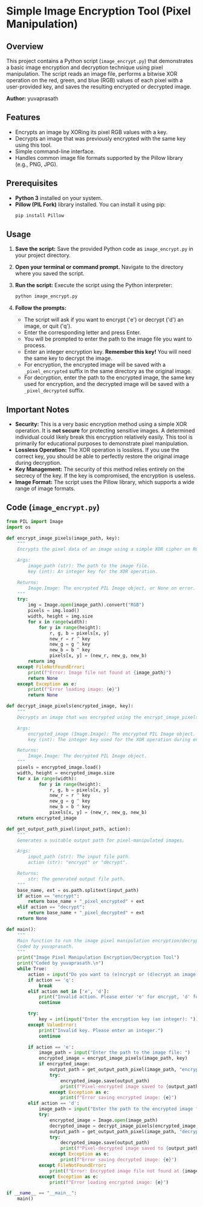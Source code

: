 # Simple Image Encryption Tool (Pixel Manipulation)

## Overview

This project contains a Python script (`image_encrypt.py`) that demonstrates a basic image encryption and decryption technique using pixel manipulation. The script reads an image file, performs a bitwise XOR operation on the red, green, and blue (RGB) values of each pixel with a user-provided key, and saves the resulting encrypted or decrypted image.

**Author:** yuvaprasath

## Features

* Encrypts an image by XORing its pixel RGB values with a key.
* Decrypts an image that was previously encrypted with the same key using this tool.
* Simple command-line interface.
* Handles common image file formats supported by the Pillow library (e.g., PNG, JPG).

## Prerequisites

* **Python 3** installed on your system.
* **Pillow (PIL Fork)** library installed. You can install it using pip:
    ```bash
    pip install Pillow
    ```

## Usage

1.  **Save the script:** Save the provided Python code as `image_encrypt.py` in your project directory.

2.  **Open your terminal or command prompt.** Navigate to the directory where you saved the script.

3.  **Run the script:** Execute the script using the Python interpreter:
    ```bash
    python image_encrypt.py
    ```

4.  **Follow the prompts:**
    * The script will ask if you want to encrypt ('e') or decrypt ('d') an image, or quit ('q').
    * Enter the corresponding letter and press Enter.
    * You will be prompted to enter the path to the image file you want to process.
    * Enter an integer encryption key. **Remember this key!** You will need the same key to decrypt the image.
    * For encryption, the encrypted image will be saved with a `_pixel_encrypted` suffix in the same directory as the original image.
    * For decryption, enter the path to the encrypted image, the same key used for encryption, and the decrypted image will be saved with a `_pixel_decrypted` suffix.

## Important Notes

* **Security:** This is a very basic encryption method using a simple XOR operation. It is **not secure** for protecting sensitive images. A determined individual could likely break this encryption relatively easily. This tool is primarily for educational purposes to demonstrate pixel manipulation.
* **Lossless Operation:** The XOR operation is lossless. If you use the correct key, you should be able to perfectly restore the original image during decryption.
* **Key Management:** The security of this method relies entirely on the secrecy of the key. If the key is compromised, the encryption is useless.
* **Image Format:** The script uses the Pillow library, which supports a wide range of image formats.

## Code (`image_encrypt.py`)

```python
from PIL import Image
import os

def encrypt_image_pixels(image_path, key):
    """
    Encrypts the pixel data of an image using a simple XOR cipher on RGB values.

    Args:
        image_path (str): The path to the image file.
        key (int): An integer key for the XOR operation.

    Returns:
        Image.Image: The encrypted PIL Image object, or None on error.
    """
    try:
        img = Image.open(image_path).convert("RGB")
        pixels = img.load()
        width, height = img.size
        for x in range(width):
            for y in range(height):
                r, g, b = pixels[x, y]
                new_r = r ^ key
                new_g = g ^ key
                new_b = b ^ key
                pixels[x, y] = (new_r, new_g, new_b)
        return img
    except FileNotFoundError:
        print(f"Error: Image file not found at {image_path}")
        return None
    except Exception as e:
        print(f"Error loading image: {e}")
        return None

def decrypt_image_pixels(encrypted_image, key):
    """
    Decrypts an image that was encrypted using the encrypt_image_pixels function.

    Args:
        encrypted_image (Image.Image): The encrypted PIL Image object.
        key (int): The integer key used for the XOR operation during encryption.

    Returns:
        Image.Image: The decrypted PIL Image object.
    """
    pixels = encrypted_image.load()
    width, height = encrypted_image.size
    for x in range(width):
            for y in range(height):
                r, g, b = pixels[x, y]
                new_r = r ^ key
                new_g = g ^ key
                new_b = b ^ key
                pixels[x, y] = (new_r, new_g, new_b)
    return encrypted_image

def get_output_path_pixel(input_path, action):
    """
    Generates a suitable output path for pixel-manipulated images.

    Args:
        input_path (str): The input file path.
        action (str): "encrypt" or "decrypt".

    Returns:
        str: The generated output file path.
    """
    base_name, ext = os.path.splitext(input_path)
    if action == "encrypt":
        return base_name + "_pixel_encrypted" + ext
    elif action == "decrypt":
        return base_name + "_pixel_decrypted" + ext
    return None

def main():
    """
    Main function to run the image pixel manipulation encryption/decryption program.
    Coded by yuvaprasath.
    """
    print("Image Pixel Manipulation Encryption/Decryption Tool")
    print("Coded by yuvaprasath.\n")
    while True:
        action = input("Do you want to (e)ncrypt or (d)ecrypt an image (pixels)? (q) to quit: ").lower()
        if action == 'q':
            break
        elif action not in ['e', 'd']:
            print("Invalid action. Please enter 'e' for encrypt, 'd' for decrypt, or 'q' to quit.")
            continue

        try:
            key = int(input("Enter the encryption key (an integer): "))
        except ValueError:
            print("Invalid key. Please enter an integer.")
            continue

        if action == 'e':
            image_path = input("Enter the path to the image file: ")
            encrypted_image = encrypt_image_pixels(image_path, key)
            if encrypted_image:
                output_path = get_output_path_pixel(image_path, "encrypt")
                try:
                    encrypted_image.save(output_path)
                    print(f"Pixel-encrypted image saved to {output_path}")
                except Exception as e:
                    print(f"Error saving encrypted image: {e}")
        elif action == 'd':
            image_path = input("Enter the path to the encrypted image file: ")
            try:
                encrypted_image = Image.open(image_path)
                decrypted_image = decrypt_image_pixels(encrypted_image, key)
                output_path = get_output_path_pixel(image_path, "decrypt")
                try:
                    decrypted_image.save(output_path)
                    print(f"Pixel-decrypted image saved to {output_path}")
                except Exception as e:
                    print(f"Error saving decrypted image: {e}")
            except FileNotFoundError:
                print(f"Error: Encrypted image file not found at {image_path}")
            except Exception as e:
                print(f"Error loading encrypted image: {e}")

if __name__ == "__main__":
    main()
